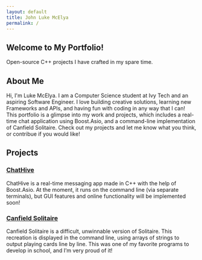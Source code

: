 ```yaml
---
layout: default
title: John Luke McElya
permalink: /
---
```


<!--- Home --->
<section class="hero">
  <h2>
    Welcome to My Portfolio!
  </h2>
  <p>
    Open-source C++ projects I have crafted in my spare time.
  </p>
</section>

<!--- About --->
<section id="about" class="about">
  <h2>About Me</h2>
  <p>
    Hi, I'm Luke McElya. I am a Computer Science student at Ivy Tech and an aspiring Software Engineer.
    I love building creative solutions, learning new Frameworks and APIs, and having fun with coding in any way that I can!
    This portfolio is a glimpse into my work and projects, which includes a real-time chat application using
    Boost.Asio, and a command-line implementation of Canfield Solitaire. Check out my projects and let me know what you think,
    or contribue if you would like!
  </p>
</section>

<!--- Projects --->
<section id="projects" class="projects">
  <h2>Projects</h2>
  <div class="project">
    <h3>
      <a href="https://github.com/lukemcelya/ChatHive" target="_blank">ChatHive</a>
    </h3>
    <p>
      ChatHive is a real-time messaging app made in C++ with the help of Boost.Asio. At the moment, it runs on the command line (via separate terminals), but GUI features and online functionality will be implemented soon!
    </p>
  </div>
  <div class="project">
    <h3>
      <a href="https://github.com/lukemcelya/CanfieldSolitaire" target="_blank">Canfield Solitaire</a>
    </h3>
    <p>
      Canfield Solitaire is a difficult, unwinnable version of Solitaire. This recreation is displayed in the command line, using arrays of strings to output playing cards line by line. This was one of my favorite programs to develop in school, and I’m very proud of it!
    </p>
  </div>
</section>



